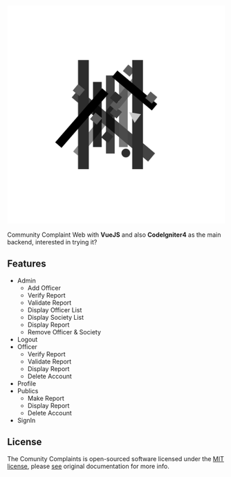 
![hxAri](https://raw.githubusercontent.com/hxAri/hxAri/main/public/images/1677866924;deVw5x2Uzx.png)

Community Complaint Web with **VueJS** and also **CodeIgniter4** as the main backend, interested in trying it?

## Features
* Admin
  * Add Officer
  * Verify Report
  * Validate Report
  * Display Officer List
  * Display Society List
  * Display Report
  * Remove Officer & Society
* Logout
* Officer
  * Verify Report
  * Validate Report
  * Display Report
  * Delete Account
* Profile
* Publics
  * Make Report
  * Display Report
  * Delete Account
* SignIn

## License
The Comunity Complaints is open-sourced software licensed under the [MIT license](https://opensource.org/licenses/MIT), please [see](https://opensource.org/licenses/MIT) original documentation for more info.
